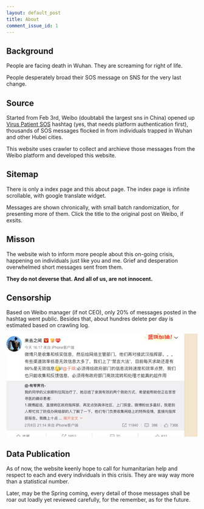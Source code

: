 ```yaml
---
layout: default_post
title: About
comment_issue_id: 1
---
```


## Background

People are facing death in Wuhan. They are screaming for right of life. 

People desperately broad their SOS message on SNS for the very last change.

## Source

Started from Feb 3rd, Weibo (doubtabli the largest sns in China) opened up [Virus Patient SOS](https://huati.weibo.com/6882551) hashtag (yes, that needs platform authentication first), thousands of SOS messages flocked in from individuals trapped in Wuhan and other Hubei cities. 

This website uses crawler to collect and archieve those messages from the Weibo platform and developed this website.

## Sitemap

There is only a index page and this about page. The index page is infinite scrollable, with google translate widget.

Messages are shown chronically, with small batch randomization, for presenting more of them. Click the title to the original post on Weibo, if exsits.

## Misson

The website wish to inform more people about this on-going crisis, happening on individuals just like you and me. Grief and desperation overwhelmed short messages sent from them.

__They do not deverse that. And all of us, are not innocent.__

## Censorship

Based on Weibo manager (if not CEO), only 20% of messages posted in the hashtag went public. Besides that, about hundres delete per day is estimated based on crawling log.

[![](/assets/supertopic_comments.jpg)](/assets/supertopic_comments.jpg)


## Data Publication

As of now, the website keenly hope to call for humanitarian help and respect to each and every individuals in this crisis. They are way way more than a statistical number.

Later, may be the Spring coming, every detail of those messages shall be roar out loadly yet reviewed carefully, for the remember, as for the future.
